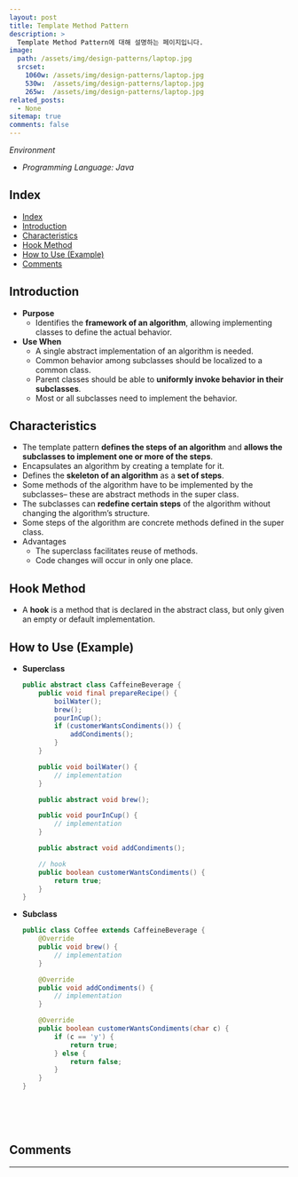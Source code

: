 ```yaml
---
layout: post
title: Template Method Pattern
description: >
  Template Method Pattern에 대해 설명하는 페이지입니다.
image: 
  path: /assets/img/design-patterns/laptop.jpg
  srcset:
    1060w: /assets/img/design-patterns/laptop.jpg
    530w:  /assets/img/design-patterns/laptop.jpg
    265w:  /assets/img/design-patterns/laptop.jpg
related_posts:
  - None
sitemap: true
comments: false
---
```

<i>Environment</i> 
- <i>Programming Language: Java</i>

## Index
- [Index](#index)
- [Introduction](#introduction)
- [Characteristics](#characteristics)
- [Hook Method](#hook-method)
- [How to Use (Example)](#how-to-use-example)
- [Comments](#comments)

## Introduction
- **Purpose**
  - Identifies the **framework of an algorithm**, allowing implementing classes to define the actual behavior.
- **Use When**
  - A single abstract implementation of an algorithm is needed.
  - Common behavior among subclasses should be localized to a common class.
  - Parent classes should be able to **uniformly invoke behavior in their subclasses**.
  - Most or all subclasses need to implement the behavior.

## Characteristics
  - The template pattern **defines the steps of an algorithm** and **allows the subclasses to implement one or more of the steps**.
  - Encapsulates an algorithm by creating a template for it.
  - Defines the **skeleton of an algorithm** as a **set of steps**.
  - Some methods of the algorithm have to be implemented by the subclasses– these are abstract methods in the super class.
  - The subclasses can **redefine certain steps** of the algorithm without changing the algorithm’s structure.
  - Some steps of the algorithm are concrete methods defined in the super class.
  - Advantages
    - The superclass facilitates reuse of methods.
    - Code changes will occur in only one place.

## Hook Method
- A **hook** is a method that is declared in the abstract class, but only given an empty or default implementation.

## How to Use (Example)
- **Superclass**
  ```java
  public abstract class CaffeineBeverage {
      public void final prepareRecipe() {
          boilWater();
          brew();
          pourInCup();
          if (customerWantsCondiments()) {
              addCondiments();
          }
      }

      public void boilWater() {
          // implementation
      }

      public abstract void brew();

      public void pourInCup() {
          // implementation
      }

      public abstract void addCondiments();

      // hook
      public boolean customerWantsCondiments() {
          return true;
      }
  }
  ```
- **Subclass**
  ```java
  public class Coffee extends CaffeineBeverage {
      @Override
      public void brew() {
          // implementation
      }

      @Override
      public void addCondiments() {
          // implementation
      }

      @Override
      public boolean customerWantsCondiments(char c) {
          if (c == 'y') {
              return true;
          } else {
              return false;
          }
      }
  }
  ```

<br />
<br />
<br />

## Comments
<hr />
<script
  src="https://utteranc.es/client.js"
  repo="HyunJinNo/HyunJinNo.github.io"
  issue-term="pathname"
  theme="github-light"
  crossorigin="anonymous"
  async
></script>